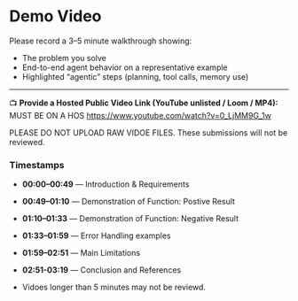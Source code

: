 # Demo Video

Please record a 3–5 minute walkthrough showing:

- The problem you solve  
- End-to-end agent behavior on a representative example  
- Highlighted “agentic” steps (planning, tool calls, memory use)

---

📺 **Provide a Hosted Public Video Link (YouTube unlisted / Loom / MP4):**  MUST BE ON A HOS
https://www.youtube.com/watch?v=0_LjMM9G_1w

PLEASE DO NOT UPLOAD RAW VIDOE FILES. These submissions will not be reviewed.

### Timestamps

- **00:00–00:49** — Introduction & Requirements  
- **00:49–01:10** — Demonstration of Function: Postive Result  
- **01:10–01:33** — Demonstration of Function: Negative Result  
- **01:33–01:59** — Error Handling examples
- **01:59–02:51** — Main Limitations
- **02:51-03:19** — Conclusion and References

- Vidoes longer than 5 minutes may not be reviewd. 
